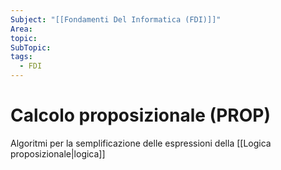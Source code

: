 ```yaml
---
Subject: "[[Fondamenti Del Informatica (FDI)]]"
Area: 
topic: 
SubTopic: 
tags:
  - FDI
---
```


# Calcolo proposizionale (PROP)
Algoritmi per la semplificazione delle espressioni  della [[Logica proposizionale|logica]]

